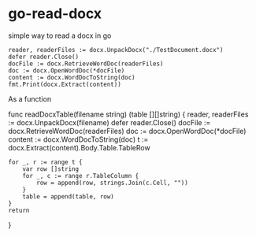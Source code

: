 # go-read-docx
simple way to read a docx in go


	reader, readerFiles := docx.UnpackDocx("./TestDocument.docx")
	defer reader.Close()
	docFile := docx.RetrieveWordDoc(readerFiles)
	doc := docx.OpenWordDoc(*docFile)
	content := docx.WordDocToString(doc)
	fmt.Print(docx.Extract(content))

As a function

func readDocxTable(filename string) (table [][]string) {
	reader, readerFiles := docx.UnpackDocx(filename)
	defer reader.Close()
	docFile := docx.RetrieveWordDoc(readerFiles)
	doc := docx.OpenWordDoc(*docFile)
	content := docx.WordDocToString(doc)
	t := docx.Extract(content).Body.Table.TableRow

	for _, r := range t {
		var row []string
		for _, c := range r.TableColumn {
			row = append(row, strings.Join(c.Cell, ""))
		}
		table = append(table, row)
	}
	return
}
